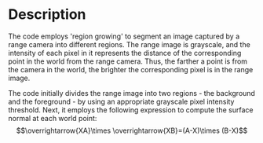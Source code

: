 # Description
The code employs 'region growing' to segment an image captured by a range camera into different regions. The range image is grayscale, and the intensity of each pixel in it represents the distance of the corresponding point in the world from the range camera. Thus, the farther a point is from the camera in the world, the brighter the corresponding pixel is in the range image. <br />

The code initially divides the range image into two regions - the background and the foreground - by using an appropriate grayscale pixel intensity threshold. Next, it employs the following expression to compute the surface normal at each world point:
$$\overrightarrow{XA}\times \overrightarrow{XB}=(A-X)\times (B-X)$$
